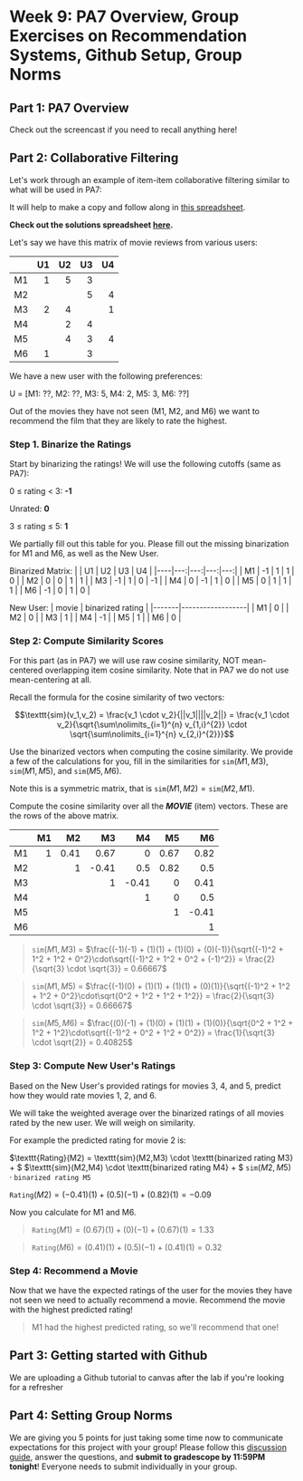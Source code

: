 # Week 9: PA7 Overview, Group Exercises on Recommendation Systems, Github Setup, Group Norms

## Part 1: PA7 Overview
Check out the screencast if you need to recall anything here!

## Part 2: Collaborative Filtering

Let's work through an example of item-item collaborative filtering similar to what will be used in PA7:

It will help to make a copy and follow along in [this spreadsheet](https://docs.google.com/spreadsheets/d/1RalPHyrnGHc3dGnDVzAZNZG4uNiZxrcMiO--Xo8awsw/edit#gid=0).

**Check out the solutions spreadsheet [here](https://docs.google.com/spreadsheets/d/1ne8lkV_2DZo4KmcpD3RXeuLxiTH3ECS7JpW9OI8JBsE/edit#gid=0).**

Let's say we have this matrix of movie reviews from various users:

|    | U1 | U2 | U3 | U4 |
|----|---:|---:|---:|---:|
| M1 |  1 |  5 |  3 |    |
| M2 |    |    |  5 |  4 |
| M3 |  2 |  4 |    |  1 |
| M4 |    |  2 |  4 |    |
| M5 |    |  4 |  3 |  4 |
| M6 |  1 |    |  3 |    |

We have a new user with the following preferences:

U = [M1: ??, M2: ??, M3: 5, M4: 2, M5: 3, M6: ??]

Out of the movies they have not seen (M1, M2, and M6) we want to recommend the film that they are likely to rate the highest.

### Step 1.  Binarize the Ratings

Start by binarizing the ratings!  We will use the following cutoffs (same as PA7):

0 $\leq$ rating $\lt$ 3: **-1**

Unrated: **0**

3 $\leq$ rating $\leq$ 5: **1**

We partially fill out this table for you.  Please fill out the missing binarization for M1 and M6, as well as the New User.

Binarized Matrix:
|    | U1 | U2 | U3 | U4 |
|----|---:|---:|---:|---:|
| M1 | -1 |  1 |  1 |  0 |
| M2 |  0 |  0 |  1 |  1 |
| M3 | -1 |  1 |  0 | -1 |
| M4 |  0 | -1 |  1 |  0 |
| M5 |  0 |  1 |  1 |  1 |
| M6 | -1 |  0 |  1 |  0 |


New User:
| movie | binarized rating |
|-------|------------------|
|    M1 |                0 |
|    M2 |                0 |
|    M3 |                1 |
|    M4 |               -1 |
|    M5 |                1 |
|    M6 |                0 |

### Step 2: Compute Similarity Scores

For this part (as in PA7) we will use raw cosine similarity, NOT mean-centered overlapping item cosine similarity.  Note that in PA7 we do not use mean-centering at all.

Recall the formula for the cosine similarity of two vectors:

$$\texttt{sim}(v_1,v_2) = \frac{v_1 \cdot v_2}{||v_1||||v_2||} = \frac{v_1 \cdot v_2}{\sqrt{\sum\nolimits_{i=1}^{n} v_{1,i}^{2}} \cdot \sqrt{\sum\nolimits_{i=1}^{n} v_{2,i}^{2}}}$$

Use the binarized vectors when computing the cosine similarity.  We provide a few of the calculations for you, fill in the similarities for $\texttt{sim}(M1, M3)$, $\texttt{sim}(M1, M5)$, and $\texttt{sim}(M5, M6)$.

Note this is a symmetric matrix, that is $\texttt{sim}(M1,M2) = \texttt{sim}(M2,M1)$.

Compute the cosine similarity over all the ***MOVIE*** (item) vectors.  These are the rows of the above matrix.

|    | M1 | M2 |            M3 |           M4 |           M5 |          M6 |
|----|---:|---:|--------------:|-------------:|-------------:|------------:|
| M1 |  1 |  0.41 |            0.67 |            0 |           0.67 |         0.82 |
| M2 |    |  1 | -0.41 | 0.5 | 0.82 |           0.5 |
| M3 |    |    |             1 | -0.41 |            0 | 0.41 |
| M4 |    |    |               |            1 |            0 |           0.5 |
| M5 |    |    |               |              |            1 |          -0.41 |
| M6 |    |    |               |              |              |           1 |

>$\texttt{sim}(M1, M3)$ = $\frac{(-1)(-1) + (1)(1) + (1)(0) + (0)(-1)}{\sqrt{(-1)^2 + 1^2 + 1^2 + 0^2}\cdot\sqrt{(-1)^2 + 1^2 + 0^2 + (-1)^2}} = \frac{2}{\sqrt{3} \cdot \sqrt{3}} = 0.66667$

> $\texttt{sim}(M1, M5)$ = $\frac{(-1)(0) + (1)(1) + (1)(1) + (0)(1)}{\sqrt{(-1)^2 + 1^2 + 1^2 + 0^2}\cdot\sqrt{0^2 + 1^2 + 1^2 + 1^2}} = \frac{2}{\sqrt{3} \cdot \sqrt{3}} = 0.66667$

> $\texttt{sim}(M5, M6)$ = $\frac{(0)(-1) + (1)(0) + (1)(1) + (1)(0)}{\sqrt{0^2 + 1^2 + 1^2 + 1^2}\cdot\sqrt{(-1)^2 + 0^2 + 1^2 + 0^2}} = \frac{1}{\sqrt{3} \cdot \sqrt{2}} = 0.40825$

### Step 3: Compute New User's Ratings

Based on the New User's provided ratings for movies 3, 4, and 5, predict how they would rate movies 1, 2, and 6.

We will take the weighted average over the binarized ratings of all movies rated by the new user.  We will weigh on similarity.

For example the predicted rating for movie 2 is:

$\texttt{Rating}(M2) = \texttt{sim}(M2,M3) \cdot \texttt{binarized rating M3} + $
$\texttt{sim}(M2,M4) \cdot \texttt{binarized rating M4} + $
$\texttt{sim}(M2,M5) \cdot \texttt{binarized rating M5}$

$\texttt{Rating}(M2) = (-0.41)(1) + (0.5)(-1) + (0.82)(1) = -0.09$

Now you calculate for M1 and M6.

> $\texttt{Rating}(M1) = (0.67)(1) + (0)(-1) + (0.67)(1) = 1.33$

> $\texttt{Rating}(M6) = (0.41)(1) + (0.5)(-1) + (0.41)(1) = 0.32$

### Step 4: Recommend a Movie

Now that we have the expected ratings of the user for the movies they have not seen we need to actually recommend a movie.  Recommend the movie with the highest predicted rating!

> M1 had the highest predicted rating, so we'll recommend that one!

## Part 3: Getting started with Github
We are uploading a Github tutorial to canvas after the lab if you're looking for a refresher

## Part 4: Setting Group Norms

We are giving you 5 points for just taking some time now to communicate expectations for this project with your group!  Please follow this [discussion guide](https://docs.google.com/document/d/12G0x5YhdnO6qaR2RHvKaTGUG6k2pYj3-PRLZSE0BsPY/edit), answer the questions, and **submit to gradescope by 11:59PM tonight**!  Everyone needs to submit individually in your group.